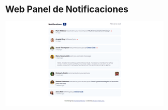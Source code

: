 # Web Panel de Notificaciones

![](https://raw.githubusercontent.com/alvaro-dev11/Panel-de-Notificaciones/main/image.png)

